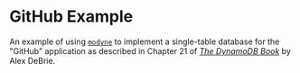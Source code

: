# GitHub Example

An example of using [`modyne`] to implement a single-table database for the
"GitHub" application as described in Chapter 21 of [_The DynamoDB Book_][DDB] by
Alex DeBrie.

[`modyne`]: https://docs.rs/modyne
[DDB]: https://www.dynamodbbook.com/
